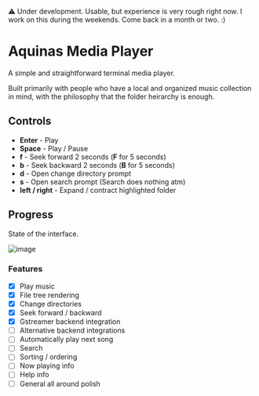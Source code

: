 ⚠️ Under development. Usable, but experience is very rough right now. I work on this during the weekends. Come back in a month or two. :)

# Aquinas Media Player

A simple and straightforward terminal media player.

Built primarily with people who have a local and organized music collection in mind, with the philosophy that the folder heirarchy is enough.

## Controls

- **Enter** - Play
- **Space** - Play / Pause
- **f** - Seek forward 2 seconds (**F** for 5 seconds)
- **b** - Seek backward 2 seconds (**B** for 5 seconds)
- **d** - Open change directory prompt
- **s** - Open search prompt (Search does nothing atm)
- **left / right** - Expand / contract highlighted folder



## Progress

State of the interface.

![image](https://user-images.githubusercontent.com/779390/142747234-1b4ef088-2903-42b1-b901-3bdd700685d4.png)

### Features
- [x] Play music
- [x] File tree rendering
- [x] Change directories
- [x] Seek forward / backward
- [x] Gstreamer backend integration
- [ ] Alternative backend integrations
- [ ] Automatically play next song
- [ ] Search
- [ ] Sorting / ordering
- [ ] Now playing info
- [ ] Help info
- [ ] General all around polish
